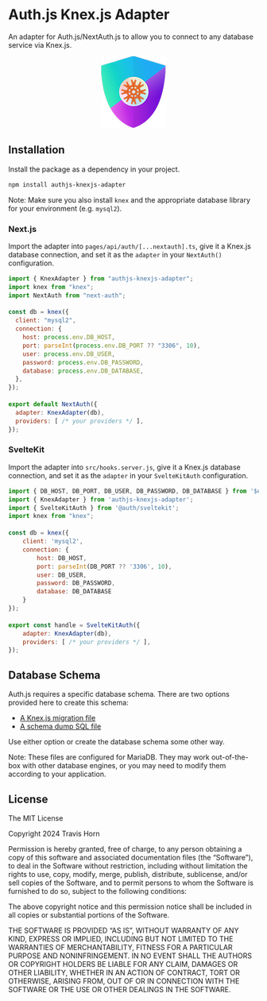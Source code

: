 # Auth.js Knex.js Adapter

An adapter for Auth.js/NextAuth.js to allow you to connect to any database
service via Knex.js.

<p align="center">
  <img src="./logo.png" />
</p>

## Installation

Install the package as a dependency in your project.

```sh
npm install authjs-knexjs-adapter
```

Note: Make sure you also install `knex` and the appropriate database library for
your environment (e.g. `mysql2`).

### Next.js

Import the adapter into `pages/api/auth/[...nextauth].ts`, give it a Knex.js
database connection, and set it as the `adapter` in your `NextAuth()`
configuration.

```javascript
import { KnexAdapter } from "authjs-knexjs-adapter";
import knex from "knex";
import NextAuth from "next-auth";

const db = knex({
  client: "mysql2",
  connection: {
    host: process.env.DB_HOST,
    port: parseInt(process.env.DB_PORT ?? "3306", 10),
    user: process.env.DB_USER,
    password: process.env.DB_PASSWORD,
    database: process.env.DB_DATABASE,
  },
});

export default NextAuth({
  adapter: KnexAdapter(db),
  providers: [ /* your providers */ ],
});
```

### SvelteKit

Import the adapter into `src/hooks.server.js`, give it a Knex.js database
connection, and set it as the `adapter` in your `SvelteKitAuth` configuration.

```javascript
import { DB_HOST, DB_PORT, DB_USER, DB_PASSWORD, DB_DATABASE } from '$env/static/private';
import { KnexAdapter } from 'authjs-knexjs-adapter';
import { SvelteKitAuth } from '@auth/sveltekit';
import knex from "knex";

const db = knex({
	client: 'mysql2',
	connection: {
		host: DB_HOST,
		port: parseInt(DB_PORT ?? '3306', 10),
		user: DB_USER,
		password: DB_PASSWORD,
		database: DB_DATABASE
	}
});

export const handle = SvelteKitAuth({
	adapter: KnexAdapter(db),
	providers: [ /* your providers */ ],
});
```

## Database Schema

Auth.js requires a specific database schema. There are two options provided here
to create this schema:

- [A Knex.js migration file](./migrations/migration.js)
- [A schema dump SQL file](./migrations/migration.sql)

Use either option or create the database schema some other way.

Note: These files are configured for MariaDB. They may work out-of-the-box with
other database engines, or you may need to modify them according to your
application.

## License

The MIT License

Copyright 2024 Travis Horn

Permission is hereby granted, free of charge, to any person obtaining a copy of
this software and associated documentation files (the “Software”), to deal in
the Software without restriction, including without limitation the rights to
use, copy, modify, merge, publish, distribute, sublicense, and/or sell copies of
the Software, and to permit persons to whom the Software is furnished to do so,
subject to the following conditions:

The above copyright notice and this permission notice shall be included in all
copies or substantial portions of the Software.

THE SOFTWARE IS PROVIDED “AS IS”, WITHOUT WARRANTY OF ANY KIND, EXPRESS OR
IMPLIED, INCLUDING BUT NOT LIMITED TO THE WARRANTIES OF MERCHANTABILITY, FITNESS
FOR A PARTICULAR PURPOSE AND NONINFRINGEMENT. IN NO EVENT SHALL THE AUTHORS OR
COPYRIGHT HOLDERS BE LIABLE FOR ANY CLAIM, DAMAGES OR OTHER LIABILITY, WHETHER
IN AN ACTION OF CONTRACT, TORT OR OTHERWISE, ARISING FROM, OUT OF OR IN
CONNECTION WITH THE SOFTWARE OR THE USE OR OTHER DEALINGS IN THE SOFTWARE.
